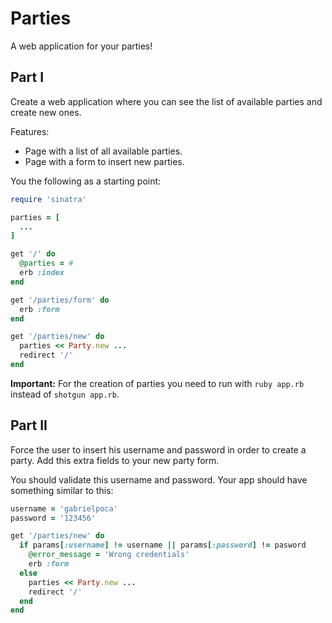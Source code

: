 # Parties

A web application for your parties!

## Part I

Create a web application where you can see the list of available parties and create new ones.

Features:

* Page with a list of all available parties.
* Page with a form to insert new parties.

You the following as a starting point:

```ruby
require 'sinatra'

parties = [
  ...
]

get '/' do
  @parties = #
  erb :index
end

get '/parties/form' do
  erb :form
end

get '/parties/new' do
  parties << Party.new ... 
  redirect '/'
end
```

**Important:** For the creation of parties you need to run with `ruby app.rb` instead of `shotgun app.rb`.

## Part II

Force the user to insert his username and password in order to create a party. Add this extra fields to your new party form.

You should validate this username and password. Your app should have something similar to this:

```ruby
username = 'gabrielpoca'
password = '123456'

get '/parties/new' do
  if params[:username] != username || params[:password] != pasword
    @error_message = 'Wrong credentials'
    erb :form
  else
    parties << Party.new ...
    redirect '/'
  end
end
```
